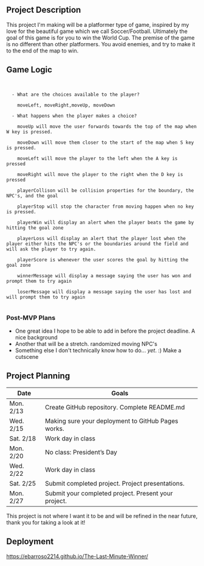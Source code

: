 
## Project Description

This project I'm making will be a platformer type of game, inspired by my love for the beautiful game which we call Soccer/Football. Ultimately the goal of this game is for you to win the World Cup. The premise of the game is no different than other platformers. You avoid enemies, and try to make it to the end of the map to win.

## Game Logic

```


  - What are the choices available to the player?
  
    moveLeft, moveRight,moveUp, moveDown
    
  - What happens when the player makes a choice?
  
    moveUp will move the user forwards towards the top of the map when W key is pressed.
    
    moveDown will move them closer to the start of the map when S key is pressed.
    
    moveLeft will move the player to the left when the A key is pressed
    
    moveRight will move the player to the right when the D key is pressed
    
    playerCollison will be collision properties for the boundary, the NPC's, and the goal
    
    playerStop will stop the character from moving happen when no key is pressed.
    
    playerWin will display an alert when the player beats the game by hitting the goal zone
    
    playerLoss will display an alert that the player lost when the player either hits the NPC's or the boundaries around the field and will ask the player to try again.
    
    playerScore is whenever the user scores the goal by hitting the goal zone
    
    winnerMessage will display a message saying the user has won and prompt them to try again
    
    loserMessage will display a message saying the user has lost and will prompt them to try again


```


### Post-MVP Plans

- One great idea I hope to be able to add in before the project deadline.
    A nice background
- Another that will be a stretch.
    randomized moving NPC's
- Something else I don't technically know how to do... _yet_. :)
    Make a cutscene

## Project Planning


|Date| Goals|
|----| -----|
| Mon. 2/13 | Create GitHub repository. Complete README.md |
| Wed. 2/15 | Making sure your deployment to GitHub Pages works. |
| Sat. 2/18 | Work day in class |
| Mon. 2/20 | No class: President’s Day |
| Wed. 2/22 | Work day in class  |
| Sat. 2/25 | Submit completed project. Project presentations. |
| Mon. 2/27 | Submit your completed project. Present your project. |

This project is not where I want it to be and will be refined in the near future, thank you for taking a look at it!

## Deployment 
https://ebarroso2214.github.io/The-Last-Minute-Winner/
